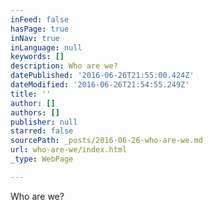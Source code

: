 ```yaml
---
inFeed: false
hasPage: true
inNav: true
inLanguage: null
keywords: []
description: Who are we?
datePublished: '2016-06-26T21:55:00.424Z'
dateModified: '2016-06-26T21:54:55.249Z'
title: ''
author: []
authors: []
publisher: null
starred: false
sourcePath: _posts/2016-06-26-who-are-we.md
url: who-are-we/index.html
_type: WebPage

---
```

Who are we?
